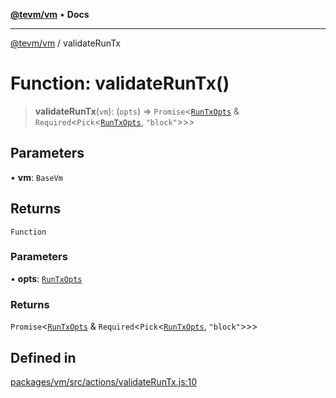 [**@tevm/vm**](../README.md) • **Docs**

***

[@tevm/vm](../globals.md) / validateRunTx

# Function: validateRunTx()

> **validateRunTx**(`vm`): (`opts`) => `Promise`\<[`RunTxOpts`](../interfaces/RunTxOpts.md) & `Required`\<`Pick`\<[`RunTxOpts`](../interfaces/RunTxOpts.md), `"block"`\>\>\>

## Parameters

• **vm**: `BaseVm`

## Returns

`Function`

### Parameters

• **opts**: [`RunTxOpts`](../interfaces/RunTxOpts.md)

### Returns

`Promise`\<[`RunTxOpts`](../interfaces/RunTxOpts.md) & `Required`\<`Pick`\<[`RunTxOpts`](../interfaces/RunTxOpts.md), `"block"`\>\>\>

## Defined in

[packages/vm/src/actions/validateRunTx.js:10](https://github.com/evmts/tevm-monorepo/blob/main/packages/vm/src/actions/validateRunTx.js#L10)
